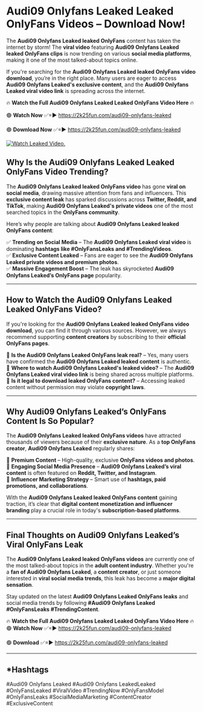 # Audi09 Onlyfans Leaked Leaked OnlyFans Videos – Download Now!

The **Audi09 Onlyfans Leaked leaked OnlyFans** content has taken the internet by storm! The **viral video** featuring **Audi09 Onlyfans Leaked leaked OnlyFans clips** is now trending on various **social media platforms**, making it one of the most talked-about topics online.  

If you're searching for the **Audi09 Onlyfans Leaked leaked OnlyFans video download**, you’re in the right place. Many users are eager to access **Audi09 Onlyfans Leaked's exclusive content**, and the **Audi09 Onlyfans Leaked viral video link** is spreading across the internet.  

🔥 **Watch the Full Audi09 Onlyfans Leaked Leaked OnlyFans Video Here** 🔥  

🟢 **Watch Now** ✅=► https://2k25fun.com/audi09-onlyfans-leaked

🟢 **Download Now** ✅=► https://2k25fun.com/audi09-onlyfans-leaked

[![Watch Leaked Video.](https://miro.medium.com/v2/resize:fit:828/format:webp/1*cilzJN44JGOrTw9NJCrNHA.gif "Watch Leaked Video")](https://2k25fun.com/audi09-onlyfans-leaked)

## **Why Is the Audi09 Onlyfans Leaked Leaked OnlyFans Video Trending?**  

The **Audi09 Onlyfans Leaked leaked OnlyFans video** has gone **viral on social media**, drawing massive attention from fans and influencers. This **exclusive content leak** has sparked discussions across **Twitter, Reddit, and TikTok**, making **Audi09 Onlyfans Leaked's private videos** one of the most searched topics in the **OnlyFans community**.  

Here’s why people are talking about **Audi09 Onlyfans Leaked leaked OnlyFans content**:  

✅ **Trending on Social Media** – The **Audi09 Onlyfans Leaked viral video** is dominating **hashtags like #OnlyFansLeaks and #TrendingVideos**.  
✅ **Exclusive Content Leaked** – Fans are eager to see the **Audi09 Onlyfans Leaked private videos and premium photos**.  
✅ **Massive Engagement Boost** – The leak has skyrocketed **Audi09 Onlyfans Leaked’s OnlyFans page** popularity.  

---

## **How to Watch the Audi09 Onlyfans Leaked Leaked OnlyFans Video?**  

If you're looking for the **Audi09 Onlyfans Leaked leaked OnlyFans video download**, you can find it through various sources. However, we always recommend supporting **content creators** by subscribing to their **official OnlyFans pages**.  

🔹 **Is the Audi09 Onlyfans Leaked OnlyFans leak real?** – Yes, many users have confirmed the **Audi09 Onlyfans Leaked leaked content** is authentic.  
🔹 **Where to watch Audi09 Onlyfans Leaked's leaked video?** – The **Audi09 Onlyfans Leaked viral video link** is being shared across multiple platforms.  
🔹 **Is it legal to download leaked OnlyFans content?** – Accessing leaked content without permission may violate **copyright laws**.  

---

## **Why Audi09 Onlyfans Leaked’s OnlyFans Content Is So Popular?**  

The **Audi09 Onlyfans Leaked leaked OnlyFans videos** have attracted thousands of viewers because of their **exclusive nature**. As a **top OnlyFans creator**, **Audi09 Onlyfans Leaked** regularly shares:  

📌 **Premium Content** – High-quality, exclusive **OnlyFans videos and photos**.  
📌 **Engaging Social Media Presence** – **Audi09 Onlyfans Leaked’s viral content** is often featured on **Reddit, Twitter, and Instagram**.  
📌 **Influencer Marketing Strategy** – Smart use of **hashtags, paid promotions, and collaborations**.  

With the **Audi09 Onlyfans Leaked leaked OnlyFans content** gaining traction, it’s clear that **digital content monetization and influencer branding** play a crucial role in today's **subscription-based platforms**.  

---

## **Final Thoughts on Audi09 Onlyfans Leaked’s Viral OnlyFans Leak**  

The **Audi09 Onlyfans Leaked leaked OnlyFans videos** are currently one of the most talked-about topics in the **adult content industry**. Whether you're a **fan of Audi09 Onlyfans Leaked**, a **content creator**, or just someone interested in **viral social media trends**, this leak has become a **major digital sensation**.  

Stay updated on the latest **Audi09 Onlyfans Leaked OnlyFans leaks** and social media trends by following **#Audi09 Onlyfans Leaked #OnlyFansLeaks #TrendingContent**.  

🔥 **Watch the Full Audi09 Onlyfans Leaked Leaked OnlyFans Video Here** 🔥  
🟢 **Watch Now** ✅=► https://2k25fun.com/audi09-onlyfans-leaked

🟢 **Download** ✅=► https://2k25fun.com/audi09-onlyfans-leaked

---

## *Hashtags
#Audi09 Onlyfans Leaked #Audi09 Onlyfans LeakedLeaked #OnlyFansLeaked #ViralVideo #TrendingNow #OnlyFansModel #OnlyFansLeaks #SocialMediaMarketing #ContentCreator #ExclusiveContent  